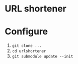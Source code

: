 # URL shortener

# Configure
1. `git clone ...`
2. `cd urlshortener`
3. `git submodule update --init`
